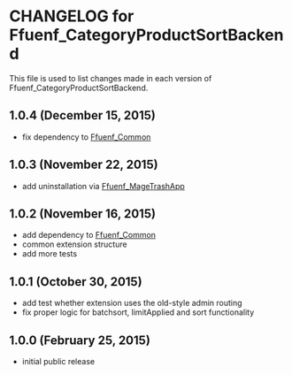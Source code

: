 # CHANGELOG for Ffuenf_CategoryProductSortBackend

This file is used to list changes made in each version of Ffuenf_CategoryProductSortBackend.

## 1.0.4 (December 15, 2015)

* fix dependency to [Ffuenf_Common](https://github.com/ffuenf/Ffuenf_Common)

## 1.0.3 (November 22, 2015)

* add uninstallation via [Ffuenf_MageTrashApp](https://github.com/ffuenf/Ffuenf_MageTrashApp)

## 1.0.2 (November 16, 2015)

* add dependency to [Ffuenf_Common](https://github.com/ffuenf/Ffuenf_Common)
* common extension structure
* add more tests

## 1.0.1 (October 30, 2015)

* add test whether extension uses the old-style admin routing
* fix proper logic for batchsort, limitApplied and sort functionality

## 1.0.0 (February 25, 2015)

* initial public release
